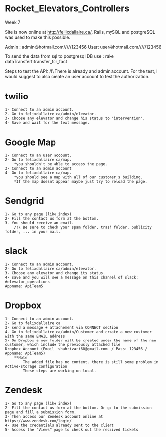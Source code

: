 # Rocket_Elevators_Controllers
Week 7

Site is now online at http://fellixdallaire.ca/. Rails, mySQL and postgreSQL was used to make this possible.

Admin :     admin@hotmail.com/////123456 
User:       user@hotmail.com/////123456

To send the data from sql to postgresql DB use :  rake dataTransfert:transfer_for_fact

Steps to test the API:
/!\ There is already and admin account. For the test, I would suggest to also create an user account to test the authorization.
# twilio
    1- Connect to an admin account.
    2- Go to felixdallaire.ca/admin/elevator.
    3- Choose any elevator and change his status to 'intervention'.
    4- Save and wait for the text message.

# Google Map 
    1- Connect to an user account.
    2- Go to felixdallaire.ca/map.
        *you shouldn't be able to access the page.
    3- Connect to an admin account
    4- Go to felixdallaire.ca/map.
        *you should see a map with all of our customer's building.
        *If the map doesnt appear maybe just try to reload the page.

# Sendgrid
    1- Go to any page (like index)
    2- Fill the contact us form at the bottom.
    3- You should receive an email.
        /!\ Be sure to check your spam folder, trash folder, publicity folder, ... in your mail.

# slack
    1- Connect to an admin account.
    2- Go to felixdallaire.ca/admin/elevator.
    3- Choose any elevator and change its status.
    4- save and you will see a message on this channel of slack: #elevator_operations 
    Appname: ApiTeam5
# Dropbox
    1- Connect to an admin account.
    2- Go to felixdallaire.ca
    3- send a message + attachement via CONNECT section
    4- Go to felixdallaire.ca/admin/Customer and create a new customer with the same EMAIL address
    5- On Dropbox a new folder will be created under the name of the new customer, which include the previously attached file
    Dropbox Account (Email: shahrivari60@gmail.com  / Pass: 123456 / Appname: ApiTeam5)
        **Note 
            The added file has no content. there is still some problem in Active-storage configuration
            These steps are working on local. 

# Zendesk
    1- Go to any page (like index)
    2- Fill the contact us form at the bottom. Or go to the submission page and fill a submission form.
    3- Then access our Zendesk account online at https://www.zendesk.com/login/
    4- Use the credentials already sent to the client
    5- Access the "Views" page to check out the received tickets